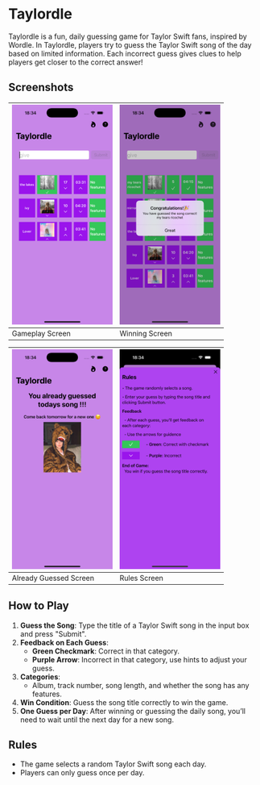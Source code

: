 # Taylordle

Taylordle is a fun, daily guessing game for Taylor Swift fans, inspired by Wordle. In Taylordle, players try to guess the Taylor Swift song of the day based on limited information. Each incorrect guess gives clues to help players get closer to the correct answer!

## Screenshots
| <img src="images/taylordlePic1.png" alt="Gameplay Screen" width="200"/> | <img src="images/taylordlePic2.png" alt="Winning Screen" width="200"/> |
| -------------------------------------------- | ------------------------------------------- |
| Gameplay Screen                               | Winning Screen                              |

| <img src="images/taylordlePic3.png" alt="Already Guessed Screen" width="200"/> | <img src="images/taylordlePic4.png" alt="Rules Screen" width="200"/> |
| ----------------------------------------------- | ----------------------------------------------- |
| Already Guessed Screen                          | Rules Screen                                    |

## How to Play

1. **Guess the Song**: Type the title of a Taylor Swift song in the input box and press "Submit".
2. **Feedback on Each Guess**:
   - **Green Checkmark**: Correct in that category.
   - **Purple Arrow**: Incorrect in that category, use hints to adjust your guess.
3. **Categories**:
   - Album, track number, song length, and whether the song has any features.
4. **Win Condition**: Guess the song title correctly to win the game.
5. **One Guess per Day**: After winning or guessing the daily song, you’ll need to wait until the next day for a new song.

## Rules

- The game selects a random Taylor Swift song each day.
- Players can only guess once per day.

